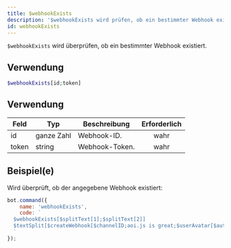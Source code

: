 ```yaml
---
title: $webhookExists
description: '$webhookExists wird prüfen, ob ein bestimmter Webhook existiert.'
id: webhookExists
---
```


`$webhookExists` wird überprüfen, ob ein bestimmter Webhook existiert.

## Verwendung

```php
$webhookExists[id;token]
```

## Verwendung

| Feld  | Typ        | Beschreibung   | Erforderlich |
| ----- | ---------- | -------------- |:------------:|
| id    | ganze Zahl | Webhook-ID.    |     wahr     |
| token | string     | Webhook-Token. |     wahr     |

## Beispiel(e)

Wird überprüft, ob der angegebene Webhook existiert:

```javascript
bot.command({
    name: 'webhookExists',
    code: `
  $webhookExists[$splitText[1];$splitText[2]]
  $textSplit[$createWebhook[$channelID;aoi.js is great;$userAvatar[$authorID];Nur testing.;, ];, ]
  `
});
```
